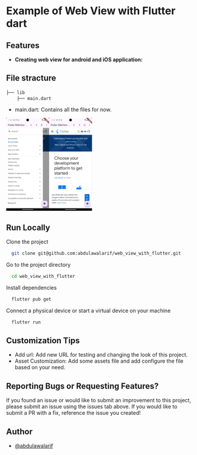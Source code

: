 
# Example of Web View with Flutter dart
  
 


## Features
* **Creating web view for android and iOS application:**  
 

## File stracture

    
    ├── lib
        ├── main.dart                  

 
  - main.dart: Contains all the files for now.
 
 
<p float="left">
 <img src="snaps/1.png" width="23%" alt="Pending status" /><img src="snaps/2.png" width="23%" alt="Demo of Received status" /></p>

 

## Run Locally

Clone the project

```bash
  git clone git@github.com:abdulawalarif/web_view_with_flutter.git
```

Go to the project directory

```bash
  cd web_view_with_flutter
```

Install dependencies

```bash
  flutter pub get
```

Connect a physical device or start a virtual device on your machine

```bash
  flutter run
```

## Customization Tips
- Add url: Add new URL for testing and changing the look of this project.
- Asset Customization: Add some assets file and add configure the file based on your need.
 
## Reporting Bugs or Requesting Features?

If you found an issue or would like to submit an improvement to this project,
please submit an issue using the issues tab above. If you would like to submit a PR with a fix, reference the issue you created!

 
## Author

- [@abdulawalarif](https://github.com/abdulawalarif) 
  
 
 